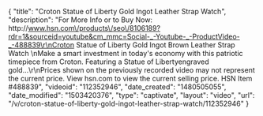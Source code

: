 {
    "title": "Croton Statue of Liberty Gold Ingot Leather Strap Watch",
    "description": "For More Info or to Buy Now: http:\/\/www.hsn.com\/products\/seo\/8106189?rdr=1&sourceid=youtube&cm_mmc=Social-_-Youtube-_-ProductVideo-_-488839\r\nCroton Statue of Liberty Gold Ingot Brown Leather Strap Watch \nMake a smart investment in today's economy with this patriotic timepiece from Croton. Featuring a Statue of Libertyengraved gold...\r\nPrices shown on the previously recorded video may not represent the current price.  View hsn.com to view the current selling price. HSN Item #488839",
    "videoid": "112352946",
    "date_created": "1480505055",
    "date_modified": "1503420376",
    "type": "captivate",
    "layout": "video",
    "url": "\/v\/croton-statue-of-liberty-gold-ingot-leather-strap-watch\/112352946"
}